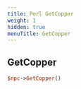 ```yaml
---
title: Perl GetCopper
weight: 1
hidden: true
menuTitle: GetCopper
---
```

## GetCopper
```perl
$npc->GetCopper()
```